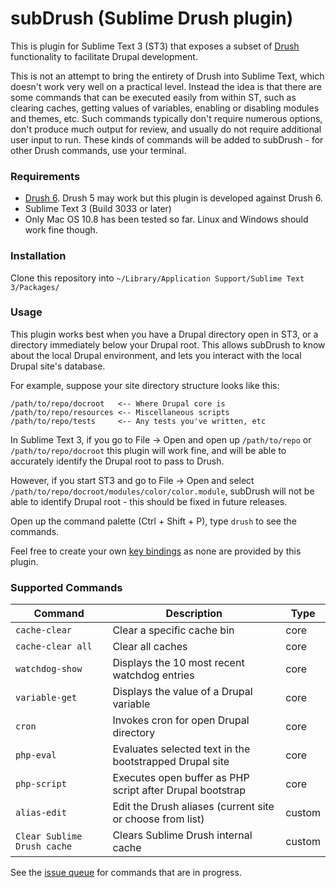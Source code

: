 subDrush (Sublime Drush plugin)
===============================

This is plugin for Sublime Text 3 (ST3) that exposes a subset of [Drush](https://drupal.org/project/drush) functionality to facilitate Drupal development.

This is not an attempt to bring the entirety of Drush into Sublime Text, which doesn't work very well on a practical level. Instead the idea is that there are some commands that can be executed easily from within ST, such as clearing caches, getting values of variables, enabling or disabling modules and themes, etc. Such commands typically don't require numerous options, don't produce much output for review, and usually do not require additional user input to run. These kinds of commands will be added to subDrush - for other Drush commands, use your terminal.

### Requirements

- [Drush 6](https://drupal.org/project/drush). Drush 5 may work but this plugin is developed against Drush 6.
- Sublime Text 3 (Build 3033 or later)
- Only Mac OS 10.8 has been tested so far. Linux and Windows should work fine though.

### Installation

Clone this repository into `~/Library/Application Support/Sublime Text 3/Packages/`

### Usage

This plugin works best when you have a Drupal directory open in ST3, or a directory immediately below your Drupal root. This allows subDrush to know about the local Drupal environment, and lets you interact with the local Drupal site's database.

For example, suppose your site directory structure looks like this:

    /path/to/repo/docroot   <-- Where Drupal core is
    /path/to/repo/resources <-- Miscellaneous scripts
    /path/to/repo/tests     <-- Any tests you've written, etc

In Sublime Text 3, if you go to File -> Open and open up `/path/to/repo` or `/path/to/repo/docroot` this plugin will work fine, and will be able to accurately identify the Drupal root to pass to Drush.

However, if you start ST3 and go to File -> Open and select `/path/to/repo/docroot/modules/color/color.module`, subDrush will not be able to identify Drupal root - this should be fixed in future releases.

Open up the command palette (Ctrl + Shift + P), type `drush` to see the commands.

Feel free to create your own [key bindings](http://docs.sublimetext.info/en/latest/reference/key_bindings.html) as none are provided by this plugin.

### Supported Commands

| Command                     | Description                                               | Type   |
|-----------------------------|-----------------------------------------------------------|--------|
| `cache-clear`               | Clear a specific cache bin                                | core   |
| `cache-clear all`           | Clear all caches                                          | core   |
| `watchdog-show`             | Displays the 10 most recent watchdog entries              | core   |
| `variable-get`              | Displays the value of a Drupal variable                   | core   |
| `cron`                      | Invokes cron for open Drupal directory                    | core   |
| `php-eval`                  | Evaluates selected text in the bootstrapped Drupal site   | core   |
| `php-script`                | Executes open buffer as PHP script after Drupal bootstrap | core   |
| `alias-edit`                | Edit the Drush aliases (current site or choose from list) | custom |
| `Clear Sublime Drush cache` | Clears Sublime Drush internal cache                       | custom |

See the [issue queue](https://github.com/kostajh/subDrush/issues) for commands that are in progress.
